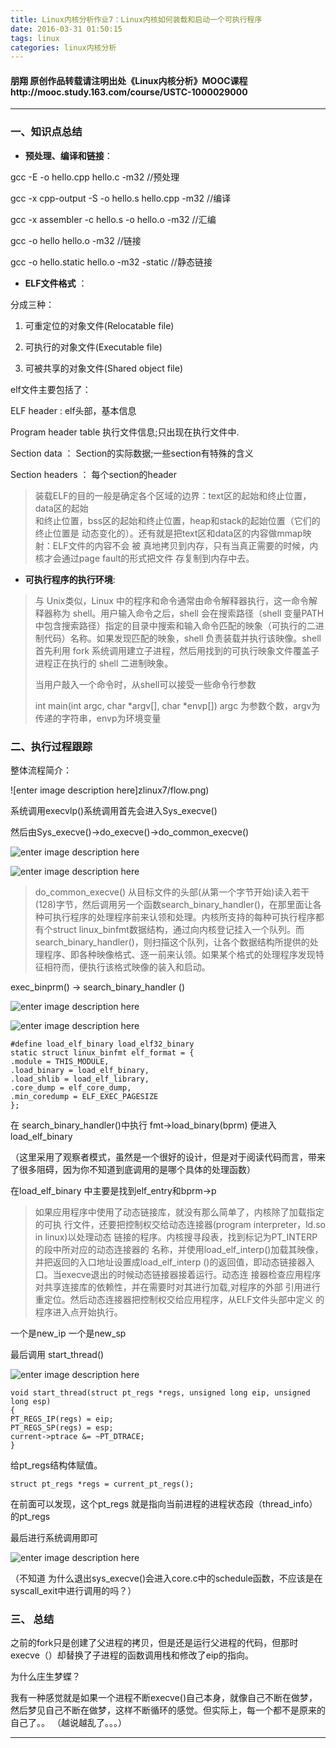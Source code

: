 ```yaml
---
title: Linux内核分析作业7：Linux内核如何装载和启动一个可执行程序
date: 2016-03-31 01:50:15
tags: linux
categories: linux内核分析
---
```




#### 朋翔 原创作品转载请注明出处《Linux内核分析》MOOC课程http://mooc.study.163.com/course/USTC-1000029000 

---

### 一、知识点总结

- **预处理、编译和链接**：

gcc -E -o hello.cpp hello.c -m32  //预处理

gcc -x cpp-output -S -o hello.s hello.cpp -m32  //编译

gcc -x assembler -c hello.s -o hello.o -m32  //汇编

gcc -o hello hello.o -m32  //链接

gcc -o hello.static hello.o -m32 -static  //静态链接


- **ELF文件格式** ：

分成三种：

1.  可重定位的对象文件(Relocatable file)


2.  可执行的对象文件(Executable file)

3. 可被共享的对象文件(Shared object file)

	
elf文件主要包括了：

 ELF header :  elf头部，基本信息

Program header table  执行文件信息;只出现在执行文件中.
 
 Section data ：  Section的实际数据;一些section有特殊的含义
 
Section headers ： 每个section的header

> 装载ELF的目的一般是确定各个区域的边界：text区的起始和终止位置，data区的起始	
> 和终止位置，bss区的起始和终止位置，heap和stack的起始位置（它们的终止位置是 
> 动态变化的）。还有就是把text区和data区的内容做mmap映射：ELF文件的内容不会
> 被 真地拷贝到内存，只有当真正需要的时候，内核才会通过page fault的形式把文件
> 存复制到内存中去。




- **可执行程序的执行环境**: 




> 与 Unix类似，Linux 中的程序和命令通常由命令解释器执行，这一命令解释器称为 shell。用户输入命令之后，shell 会在搜索路径（shell 变量PATH中包含搜索路径）指定的目录中搜索和输入命令匹配的映象（可执行的二进制代码）名称。如果发现匹配的映象，shell 负责装载并执行该映像。shell 首先利用 fork 系统调用建立子进程，然后用找到的可执行映象文件覆盖子进程正在执行的 shell 二进制映象。
> 
> 当用户敲入一个命令时，从shell可以接受一些命令行参数
> 
> int main(int argc, char *argv[], char *envp[]) argc 为参数个数，argv为传递的字符串，envp为环境变量





### 二、执行过程跟踪

整体流程简介：

![enter image description here]zlinux7/flow.png)

系统调用execvlp()系统调用首先会进入Sys_execve()

然后由Sys_execve()->do_execve()->do_common_execve()



![enter image description here](/linux7/lab2.png)

![enter image description here](/linux7/lab3.png)

> do_common_execve() 从目标文件的头部(从第一个字节开始)读入若干(128)字节，然后调用另一个函数search_binary_handler()，在那里面让各种可执行程序的处理程序前来认领和处理。内核所支持的每种可执行程序都有个struct linux_binfmt数据结构，通过向内核登记挂入一个队列。而search_binary_handler()，则扫描这个队列，让各个数据结构所提供的处理程序、即各种映像格式、逐一前来认领。如果某个格式的处理程序发现特征相符而，便执行该格式映像的装入和启动。

exec_binprm() -> search_binary_handler ()

![enter image description here](/linux7/lab4.png)

![enter image description here](/linux7/lab5.png)


	#define load_elf_binary load_elf32_binary
	static struct linux_binfmt elf_format = {
	.module = THIS_MODULE,
	.load_binary = load_elf_binary,
	.load_shlib = load_elf_library,
	.core_dump = elf_core_dump,
	.min_coredump = ELF_EXEC_PAGESIZE
	};

在 search_binary_handler()中执行 fmt->load_binary(bprm) 便进入 load_elf_binary

（这里采用了观察者模式，虽然是一个很好的设计，但是对于阅读代码而言，带来了很多阻碍，因为你不知道到底调用的是哪个具体的处理函数）


在load_elf_binary 中主要是找到elf_entry和bprm->p

> 如果应用程序中使用了动态链接库，就没有那么简单了，内核除了加载指定的可执
> 行文件，还要把控制权交给动态连接器(program interpreter，ld.so in linux)以处理动态
> 链接的程序。内核搜寻段表，找到标记为PT_INTERP的段中所对应的动态连接器的
> 名称，并使用load_elf_interp()加载其映像，并把返回的入口地址设置成load_elf_interp
> ()的返回值，即动态链接器入口。当execve退出的时候动态链接器接着运行。动态连
> 接器检查应用程序对共享连接库的依赖性，并在需要时对其进行加载,对程序的外部
> 引用进行重定位。然后动态连接器把控制权交给应用程序，从ELF文件头部中定义
> 的程序进入点开始执行。

一个是new_ip 一个是new_sp

最后调用 start_thread()

![enter image description here](/linux7/lab8.png)


	void start_thread(struct pt_regs *regs, unsigned long eip, unsigned long esp)
	{
	PT_REGS_IP(regs) = eip;
	PT_REGS_SP(regs) = esp;
	current->ptrace &= ~PT_DTRACE;
	}

给pt_regs结构体赋值。

	struct pt_regs *regs = current_pt_regs();

在前面可以发现，这个pt_regs 就是指向当前进程的进程状态段（thread_info）的pt_regs

最后进行系统调用即可

![enter image description here](/linux7/lab9.png)

（不知道 为什么退出sys_execve()会进入core.c中的schedule函数，不应该是在syscall_exit中进行调用的吗？）



### 三、 总结

之前的fork只是创建了父进程的拷贝，但是还是运行父进程的代码，但那时execve（）却替换了子进程的函数调用栈和修改了eip的指向。

为什么庄生梦蝶？

我有一种感觉就是如果一个进程不断execve()自己本身，就像自己不断在做梦，然后梦见自己不断在做梦，这样不断循环的感觉。但实际上，每一个都不是原来的自己了。。
（越说越乱了。。。）


----

